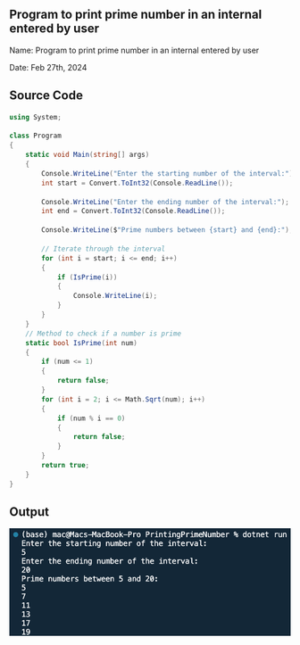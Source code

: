 ## Program to print prime number in an internal entered by user

Name: Program to print prime number in an internal entered by user

Date: Feb 27th, 2024

## Source Code

```csharp // See https://aka.ms/new-console-template for more information
using System;

class Program
{
    static void Main(string[] args)
    {
        Console.WriteLine("Enter the starting number of the interval:");
        int start = Convert.ToInt32(Console.ReadLine());

        Console.WriteLine("Enter the ending number of the interval:");
        int end = Convert.ToInt32(Console.ReadLine());

        Console.WriteLine($"Prime numbers between {start} and {end}:");

        // Iterate through the interval
        for (int i = start; i <= end; i++)
        {
            if (IsPrime(i))
            {
                Console.WriteLine(i);
            }
        }
    }
    // Method to check if a number is prime
    static bool IsPrime(int num)
    {
        if (num <= 1)
        {
            return false;
        }
        for (int i = 2; i <= Math.Sqrt(num); i++)
        {
            if (num % i == 0)
            {
                return false;
            }
        }
        return true;
    }
}

```

## Output

![Program to print prime number in an internal entered by user](./output.png)
